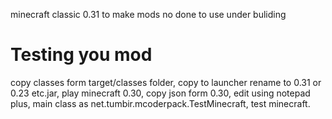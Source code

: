 minecraft classic 0.31 to make mods no done to use under buliding
# Testing you mod
copy classes form target/classes folder,
copy to launcher rename to 0.31 or 0.23 etc.jar,
play minecraft 0.30,
copy json form 0.30,
edit using notepad plus, 
main class as net.tumbir.mcoderpack.TestMinecraft,
test minecraft.
